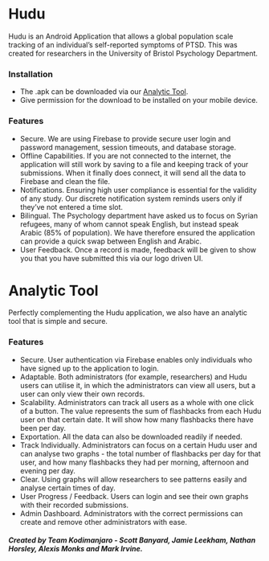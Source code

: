 # Hudu
Hudu is an Android Application that allows a global population scale tracking of an individual’s self-reported symptoms of PTSD. This was created for researchers in the University of Bristol Psychology Department.

### Installation
- The .apk can be downloaded via our [Analytic Tool](https://myday.firebaseapp.com/ "Hudu's Analytic Tool").
- Give permission for the download to be installed on your mobile device.

### Features
- Secure. We are using Firebase to provide secure user login and password management, session timeouts, and database storage.
- Offline Capabilities. If you are not connected to the internet, the application will still work by saving to a file and keeping track of your submissions. When it finally does connect, it will send all the data to Firebase and clean the file.
- Notifications. Ensuring high user compliance is essential for the validity of any study. Our discrete notification system reminds users only if they’ve not entered a time slot.  
- Bilingual. The Psychology department have asked us to focus on Syrian refugees, many of whom cannot speak English, but instead speak Arabic (85% of population). We have therefore ensured the application can provide a quick swap between English and Arabic.
- User Feedback. Once a record is made, feedback will be given to show you that you have submitted this via our logo driven UI.

# Analytic Tool
Perfectly complementing the Hudu application, we also have an analytic tool that is simple and secure.

### Features
- Secure. User authentication via Firebase enables only individuals who have signed up to the application to login.
- Adaptable. Both administrators (for example, researchers) and Hudu users can utilise it, in which the administrators can view all users, but a user can only view their own records.
- Scalability. Administrators can track all users as a whole with one click of a button. The value represents the sum of flashbacks from each Hudu user on that certain date. It will show how many flashbacks there have been per day.
- Exportation. All the data can also be downloaded readily if needed.
- Track Individually. Administrators can focus on a certain Hudu user and can analyse two graphs -  the total number of flashbacks per day for that user, and how many flashbacks they had per morning, afternoon and evening per day.
- Clear. Using graphs will allow researchers to see patterns easily and analyse certain times of day.
- User Progress / Feedback. Users can login and see their own graphs with their recorded submissions.
- Admin Dashboard. Administrators with the correct permissions can create and remove other administrators with ease.

##### Created by Team Kodimanjaro - Scott Banyard, Jamie Leekham, Nathan Horsley, Alexis Monks and Mark Irvine.

